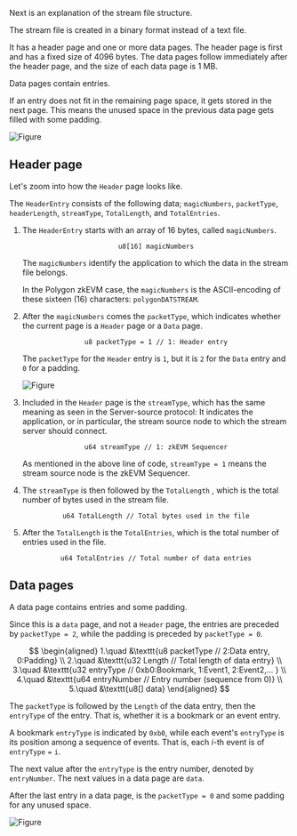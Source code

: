 Next is an explanation of the stream file structure.

The stream file is created in a binary format instead of a text file. 

It has a header page and one or more data pages. The header page is first and has a fixed size of 4096 bytes. The data pages follow immediately after the header page, and the size of each data page is 1 MB.

Data pages contain entries.  

If an entry does not fit in the remaining page space, it gets stored in the next page. This means the unused space in the previous data page gets filled with some padding.

![Figure](../../../img/zkEVM/ds-stream-file-format-header.png)


## Header page

Let's zoom into how the $\texttt{Header}$​ page looks like.

The $\texttt{HeaderEntry}$ consists of the following data; $\texttt{magicNumbers}$, $\texttt{packetType}$, $\texttt{headerLength}$, $\texttt{streamType}$, $\texttt{TotalLength}$, and $\texttt{TotalEntries}$​.

1. The $\texttt{HeaderEntry}$ starts with an array of 16 bytes, called $\texttt{magicNumbers}$​.

    $$
    \texttt{u8[16] magicNumbers}
    $$

    The $\texttt{magicNumbers}$ identify the application to which the data in the stream file belongs.

    In the Polygon zkEVM case, the $\texttt{magicNumbers}$ is the ASCII-encoding of these sixteen (16) characters: $\texttt{polygonDATSTREAM}$.

2. After the $\texttt{magicNumbers}$ comes the $\texttt{packetType}$, which indicates whether the current page is a $\texttt{Header}$ page or a $\texttt{Data}$ page.
    
    $$
    \texttt{u8 packetType = 1 // 1: Header entry}
    $$

    The $\texttt{packetType}$ for the $\texttt{Header}$ entry is $\texttt{1}$, but it is $\texttt{2}$ for the $\texttt{Data}$ entry and $\texttt{0}$ for a padding.

    ![Figure](../../../img/zkEVM/ds-stream-file-header-details.png)

3. Included in the $\texttt{Header}$ page is the $\texttt{streamType}$​, which has the same meaning as seen in the Server-source protocol: It indicates the application, or in particular, the stream source node to which the stream server should connect.
    
    $$
    \texttt{u64 streamType // 1: zkEVM Sequencer}
    $$

    As mentioned in the above line of code, $\texttt{streamType = 1}$ means the stream source node is the zkEVM Sequencer.

4. The $\texttt{streamType}$ is then followed by the $\texttt{TotalLength}$​ , which is the total number of bytes used in the stream file.
    
    $$
    \texttt{u64 TotalLength // Total bytes used in the file}
    $$

5. After the $\texttt{TotalLength}$ is the $\texttt{TotalEntries}$​​, which is the total number of entries used in the file.
    
    $$
    \texttt{u64 TotalEntries // Total number of data entries}
    $$


## Data pages

A data page contains entries and some padding.

Since this is a $\texttt{data}$ page, and not a $\texttt{Header}$ page, the entries are preceded by $\texttt{packetType = 2}$, while the padding is preceded by $\texttt{packetType = 0}$​.


$$
\begin{aligned}
1.\quad &\texttt{u8 packetType  // 2:Data entry, 0:Padding} \\
2.\quad &\texttt{u32 Length   // Total length of data entry} \\
3.\quad &\texttt{u32 entryType   // 0xb0:Bookmark, 1:Event1, 2:Event2,... } \\
4.\quad &\texttt{u64 entryNumber  // Entry number (sequence from 0)} \\
5.\quad &\texttt{u8[] data}
\end{aligned}
$$

The $\texttt{packetType}$ is followed by the $\texttt{Length}$ of the data entry, then the $\texttt{entryType}$ of the entry. That is, whether it is a bookmark or an event entry.

A bookmark $\texttt{entryType}$ is indicated by $\texttt{0xb0}$, while each event's $\texttt{entryType}$ is its position among a sequence of events. That is, each $i$-th event is of $\mathtt{entryType = i}$.   

The next value after the $\texttt{entryType}$ is the entry number, denoted by $\texttt{entryNumber}$. The next values in a data page are $\texttt{data}$.

After the last entry in a data page, is the $\texttt{packetType = 0}$ and some padding for any unused space.

![Figure](../../../img/zkEVM/ds-data-page-details-01.png)
